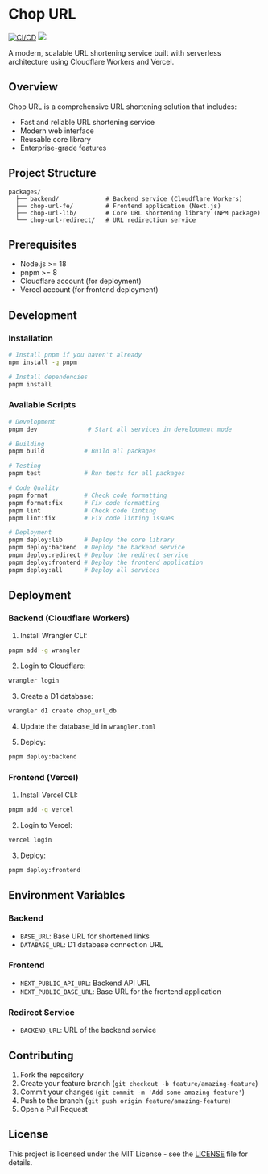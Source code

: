 # Chop URL

[![CI/CD](https://github.com/gokh4nozturk/chop-url/actions/workflows/ci.yml/badge.svg)](https://github.com/gokh4nozturk/chop-url/actions/workflows/ci.yml)  ![](https://api.checklyhq.com/v1/badges/checks/8dab41ef-69f8-4a6f-8ef4-53d788f0816f?style=flat&theme=default)

A modern, scalable URL shortening service built with serverless architecture using Cloudflare Workers and Vercel.

## Overview

Chop URL is a comprehensive URL shortening solution that includes:

- Fast and reliable URL shortening service
- Modern web interface
- Reusable core library
- Enterprise-grade features

## Project Structure

```
packages/
  ├── backend/             # Backend service (Cloudflare Workers)
  ├── chop-url-fe/         # Frontend application (Next.js)
  ├── chop-url-lib/        # Core URL shortening library (NPM package)
  └── chop-url-redirect/   # URL redirection service
```

## Prerequisites

- Node.js >= 18
- pnpm >= 8
- Cloudflare account (for deployment)
- Vercel account (for frontend deployment)

## Development

### Installation

```bash
# Install pnpm if you haven't already
npm install -g pnpm

# Install dependencies
pnpm install
```

### Available Scripts

```bash
# Development
pnpm dev              # Start all services in development mode

# Building
pnpm build           # Build all packages

# Testing
pnpm test            # Run tests for all packages

# Code Quality
pnpm format          # Check code formatting
pnpm format:fix      # Fix code formatting
pnpm lint            # Check code linting
pnpm lint:fix        # Fix code linting issues

# Deployment
pnpm deploy:lib      # Deploy the core library
pnpm deploy:backend  # Deploy the backend service
pnpm deploy:redirect # Deploy the redirect service
pnpm deploy:frontend # Deploy the frontend application
pnpm deploy:all      # Deploy all services
```

## Deployment

### Backend (Cloudflare Workers)

1. Install Wrangler CLI:
```bash
pnpm add -g wrangler
```

2. Login to Cloudflare:
```bash
wrangler login
```

3. Create a D1 database:
```bash
wrangler d1 create chop_url_db
```

4. Update the database_id in `wrangler.toml`

5. Deploy:
```bash
pnpm deploy:backend
```

### Frontend (Vercel)

1. Install Vercel CLI:
```bash
pnpm add -g vercel
```

2. Login to Vercel:
```bash
vercel login
```

3. Deploy:
```bash
pnpm deploy:frontend
```

## Environment Variables

### Backend
- `BASE_URL`: Base URL for shortened links
- `DATABASE_URL`: D1 database connection URL

### Frontend
- `NEXT_PUBLIC_API_URL`: Backend API URL
- `NEXT_PUBLIC_BASE_URL`: Base URL for the frontend application

### Redirect Service
- `BACKEND_URL`: URL of the backend service

## Contributing

1. Fork the repository
2. Create your feature branch (`git checkout -b feature/amazing-feature`)
3. Commit your changes (`git commit -m 'Add some amazing feature'`)
4. Push to the branch (`git push origin feature/amazing-feature`)
5. Open a Pull Request

## License

This project is licensed under the MIT License - see the [LICENSE](LICENSE) file for details.

